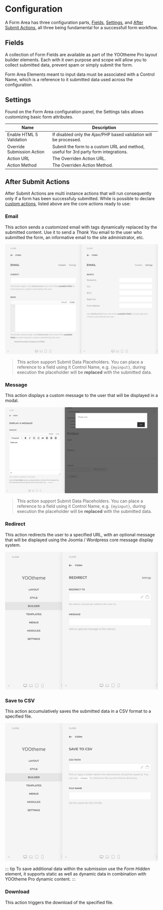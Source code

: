 # Configuration

A Form Area has three configuration parts, [Fields](#fields), [Settings](#settings), and [After Submit Actions](#after-submit-actions), all three being fundamental for a successfull form workflow.

## Fields

A collection of Form Fields are available as part of the YOOtheme Pro layout builder elements. Each with it own purpose and scope will allow you to collect submitted data, prevent spam or simply submit the form.

Form Area Elements meant to input data must be associated with a Control Name, which is a reference to it submitted data used across the configuration.

## Settings

Found on the Form Area configuration panel, the Settings tabs allows customizing basic form attributes.

| Name | Description |
| ---- | ----------- |
| Enable HTML 5 Validation | If disabled only the Ajax/PHP based validation will be processed. |
| Override Submission Action | Submit the form to a custom URL and method, useful for 3rd party form integrations. |
| Action URL | The Overriden Action URL. |
| Action Method | The Overriden Action Method. |


## After Submit Actions

After Submit Actions are multi instance actions that will run consequently only if a form has been successfuly submitted. While is possible to declare [custom actions](./advanced/custom-action.html), listed above are the core actions ready to use:

### Email

This action sends a customized email with tags dynamically replaced by the submitted content. Use it to send a _Thank You_ email to the user who submitted the form, an informative email to the site administrator, etc.

![Email Form Action](./assets/actions/email.png)

> This action support Submit Data Placeholders. You can place a reference to a field using it Control Name, e.g. `{myinput}`, during execution the placeholder will be **replaced** with the submitted data.

### Message

This action displays a custom message to the user that will be displayed in a modal.

![Message Form Action](./assets/actions/message.png)

> This action support Submit Data Placeholders. You can place a reference to a field using it Control Name, e.g. `{myinput}`, during execution the placeholder will be **replaced** with the submitted data.

### Redirect

This action redirects the user to a specified URL, with an optional message that will be displayed using the Joomla / Wordpress core message display system.

![Redirect Form Action](./assets/actions/redirect.png)

### Save to CSV

This action accumulatively saves the submitted data in a CSV format to a specified file.

![Save to CSV Form Action](./assets/actions/savetocsv.png)

::: tip
To save additional data within the submission use the _Form Hidden_ element, it supports static as well as dynamic data in combination with YOOtheme Pro dynamic content.
:::

### Download

This action triggers the download of the specified file.
